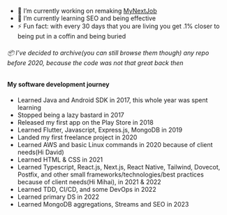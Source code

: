 

- 🔭 I’m currently working on remaking [MyNextJob](https://www.mynextjob.ro)
- 🌱 I’m currently learning SEO and being effective
- ⚡ Fun fact: with every 30 days that you are living you get .1% closer to being put in a coffin and being buried

###### 📦 I've decided to archive(you can still browse them though) any repo before 2020, because the code was not that great back then

#### My software development journey
- Learned Java and Android SDK in 2017, this whole year was spent learning
- Stopped being a lazy bastard in 2017
- Released my first app on the Play Store in 2018
- Learned Flutter, Javascript, Express.js, MongoDB in 2019
- Landed my first freelance project in 2020
- Learned AWS and basic Linux commands in 2020 because of client needs(Hi David)
- Learned HTML & CSS in 2021
- Learned Typescript, React.js, Next.js, React Native, Tailwind, Dovecot, Postfix, and other small frameworks/technologies/best practices because of client needs(Hi Mihai), in 2021 & 2022
- Learned TDD, CI/CD, and some DevOps in 2022
- Learned primary DS in 2022
- Learned MongoDB aggregations, Streams and SEO in 2023

